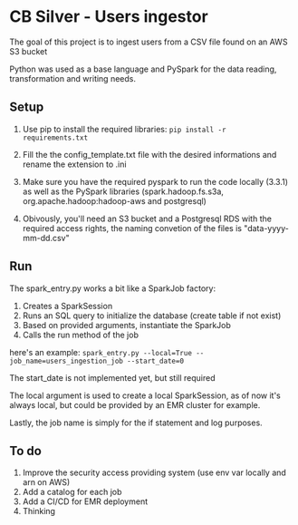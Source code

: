 
# CB Silver - Users ingestor

The goal of this project is to ingest users from a CSV file found on an AWS S3 bucket

Python was used as a base language and PySpark for the data reading, transformation and writing needs.

## Setup
1. Use pip to install the required libraries:
```pip install -r requirements.txt```

2. Fill the the config_template.txt file with the desired informations and rename the extension to .ini

3. Make sure you have the required pyspark to run the code locally (3.3.1) as well as the PySpark libraries (spark.hadoop.fs.s3a, org.apache.hadoop:hadoop-aws and postgresql)

4. Obivously, you'll need an S3 bucket and a Postgresql RDS  with the required access rights, the naming convetion of the files is "data-yyyy-mm-dd.csv"

## Run

The spark_entry.py works a bit like a SparkJob factory:

1. Creates a SparkSession
2. Runs an SQL query to initialize the database (create table if not exist)
3. Based on provided arguments, instantiate the SparkJob
4. Calls the run method of the job

here's an example:
```spark_entry.py --local=True --job_name=users_ingestion_job --start_date=0```

The start_date is not implemented yet, but still required

The local argument is used to create a local SparkSession, as of now it's always local, but could be provided by an EMR cluster for example.

Lastly, the job name is simply for the if statement and log purposes.

## To do

1. Improve the security access providing system (use env var locally and arn on AWS)
2. Add a catalog for each job
3. Add a CI/CD for EMR deployment
4. Thinking